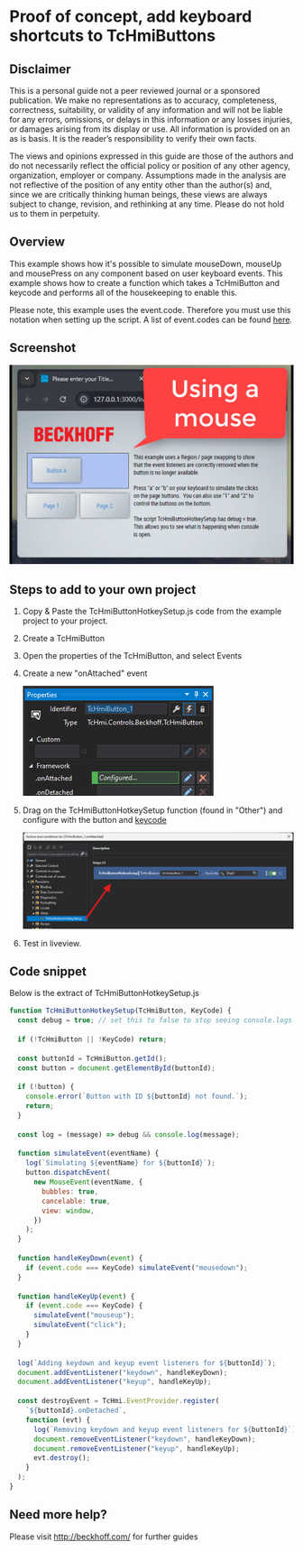# Proof of concept, add keyboard shortcuts to TcHmiButtons

## Disclaimer

This is a personal guide not a peer reviewed journal or a sponsored publication. We make
no representations as to accuracy, completeness, correctness, suitability, or validity of any
information and will not be liable for any errors, omissions, or delays in this information or any
losses injuries, or damages arising from its display or use. All information is provided on an as
is basis. It is the reader’s responsibility to verify their own facts.

The views and opinions expressed in this guide are those of the authors and do not
necessarily reflect the official policy or position of any other agency, organization, employer or
company. Assumptions made in the analysis are not reflective of the position of any entity
other than the author(s) and, since we are critically thinking human beings, these views are
always subject to change, revision, and rethinking at any time. Please do not hold us to them
in perpetuity.

## Overview

This example shows how it's possible to simulate mouseDown, mouseUp and mousePress on any component based on user keyboard events. This example shows how to create a function which takes a TcHmiButton and keycode and performs all of the housekeeping to enable this.

Please note, this example uses the event.code. Therefore you must use this notation when setting up the script. A list of event.codes can be found [here](https://developer.mozilla.org/en-US/docs/Web/API/KeyboardEvent/keyCode).

## Screenshot

![image](./docs/images/screenshot.gif)

## Steps to add to your own project

1. Copy & Paste the TcHmiButtonHotkeySetup.js code from the example project to your project.
2. Create a TcHmiButton
3. Open the properties of the TcHmiButton, and select Events
4. Create a new "onAttached" event

   ![image](./docs/images/create-onattached-event.png)

5. Drag on the TcHmiButtonHotkeySetup function (found in "Other") and configure with the button and [keycode](https://developer.mozilla.org/en-US/docs/Web/API/KeyboardEvent/keyCode)

   ![image](./docs/images/setup-event.png)

6. Test in liveview.

## Code snippet

Below is the extract of TcHmiButtonHotkeySetup.js

```javascript
function TcHmiButtonHotkeySetup(TcHmiButton, KeyCode) {
  const debug = true; // set this to false to stop seeing console.logs.

  if (!TcHmiButton || !KeyCode) return;

  const buttonId = TcHmiButton.getId();
  const button = document.getElementById(buttonId);

  if (!button) {
    console.error(`Button with ID ${buttonId} not found.`);
    return;
  }

  const log = (message) => debug && console.log(message);

  function simulateEvent(eventName) {
    log(`Simulating ${eventName} for ${buttonId}`);
    button.dispatchEvent(
      new MouseEvent(eventName, {
        bubbles: true,
        cancelable: true,
        view: window,
      })
    );
  }

  function handleKeyDown(event) {
    if (event.code === KeyCode) simulateEvent("mousedown");
  }

  function handleKeyUp(event) {
    if (event.code === KeyCode) {
      simulateEvent("mouseup");
      simulateEvent("click");
    }
  }

  log(`Adding keydown and keyup event listeners for ${buttonId}`);
  document.addEventListener("keydown", handleKeyDown);
  document.addEventListener("keyup", handleKeyUp);

  const destroyEvent = TcHmi.EventProvider.register(
    `${buttonId}.onDetached`,
    function (evt) {
      log(`Removing keydown and keyup event listeners for ${buttonId}`);
      document.removeEventListener("keydown", handleKeyDown);
      document.removeEventListener("keyup", handleKeyUp);
      evt.destroy();
    }
  );
}
```

## Need more help?

Please visit http://beckhoff.com/ for further guides
